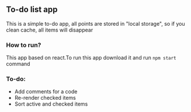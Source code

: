 ## To-do list app
This is a simple to-do app, all points are stored in "local storage", so if you clean cache, all items will disappear 

 ### How to run?
This app based on react.To run this app download it and run `npm start` command

### To-do:
- Add comments for a code
- Re-render checked items
- Sort active and checked items
